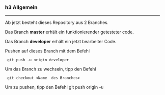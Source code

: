 ﻿### h3 Allgemein
***
Ab jetzt besteht dieses Repository aus 2 Branches. 

Das Branch **master** erhält ein funktionierender getesteter code.
 
Das Branch **developer** erhält ein jetzt bearbeiter Code.


Pushen auf dieses Branch mit dem Befehl

     git push -u origin developer
 

Um das Branch zu wechseln, tipp den Befehl

     git checkout <Name  des Branches>

Um zu pushen, tipp den Befehl
     git push origin -u <Name des Branches>